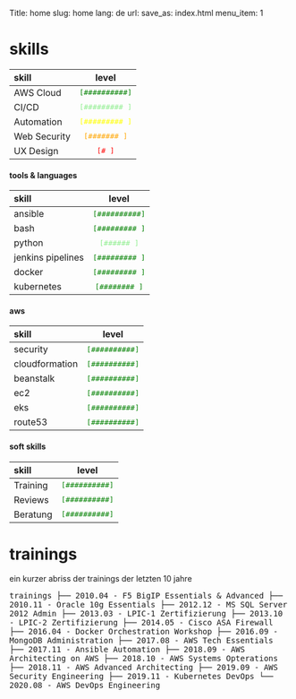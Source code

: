 Title: home
slug: home
lang: de
url: 
save_as: index.html
menu_item: 1

# skills

| skill         | level                   |
| :------------ |:-----------------------:|
| AWS Cloud     |<span style="color:green"><samp>[##########]</samp></span>|
| CI/CD         |<span style="color:lightgreen"><samp>[######### ]</samp></span>|
| Automation    |<span style="color:yellow"><samp>[######### ]</samp></span>|
| Web Security  |<span style="color:orange"><samp>[#######   ]</samp></span>|
| UX Design     |<span style="color:red"><samp>[#         ]</samp></span>|

#### tools & languages

| skill         | level         |
| :------------ |:-------------:|
| ansible       |<span style="color:green"><samp>[##########]</samp></span>|
| bash          |<span style="color:green"><samp>[######### ]</samp></span>|
| python        |<span style="color:lightgreen"><samp>[######    ]</samp></span>|
| jenkins pipelines |<span style="color:green"><samp>[######### ]</samp></span>|
| docker        |<span style="color:green"><samp>[######### ]</samp></span>|
| kubernetes   |<span style="color:green"><samp>[########  ]</samp></span>|

#### aws

| skill         | level         |
| :------------ |:-------------:|
| security      |<span style="color:green"><samp>[##########]</samp></span>|
| cloudformation |<span style="color:green"><samp>[##########]</samp></span>|
| beanstalk     |<span style="color:green"><samp>[##########]</samp></span>|
| ec2           |<span style="color:green"><samp>[##########]</samp></span>|
| eks           |<span style="color:green"><samp>[##########]</samp></span>|
| route53       |<span style="color:green"><samp>[##########]</samp></span>|

#### soft skills

| skill         | level         |
| :------------ |:-------------:|
| Training      |<span style="color:green"><samp>[##########]</samp></span>|
| Reviews       |<span style="color:green"><samp>[##########]</samp></span>|
| Beratung      |<span style="color:green"><samp>[##########]</samp></span>|

# trainings

ein kurzer abriss der trainings der letzten 10 jahre

<samp>
trainings
├── 2010.04 - F5 BigIP Essentials & Advanced
├── 2010.11 - Oracle 10g Essentials
├── 2012.12 - MS SQL Server 2012 Admin
├── 2013.03 - LPIC-1 Zertifizierung
├── 2013.10 - LPIC-2 Zertifizierung
├── 2014.05 - Cisco ASA Firewall
├── 2016.04 - Docker Orchestration Workshop
├── 2016.09 - MongoDB Administration
├── 2017.08 - AWS Tech Essentials
├── 2017.11 - Ansible Automation
├── 2018.09 - AWS Architecting on AWS
├── 2018.10 - AWS Systems Opterations
├── 2018.11 - AWS Advanced Architecting
├── 2019.09 - AWS Security Engineering
├── 2019.11 - Kubernetes DevOps
└── 2020.08 - AWS DevOps Engineering
</samp>